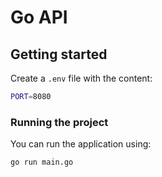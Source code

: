 # Go API

## Getting started
Create a `.env` file with the content:
```bash
PORT=8080
```

### Running the project

You can run the application using:
```bash
go run main.go
```